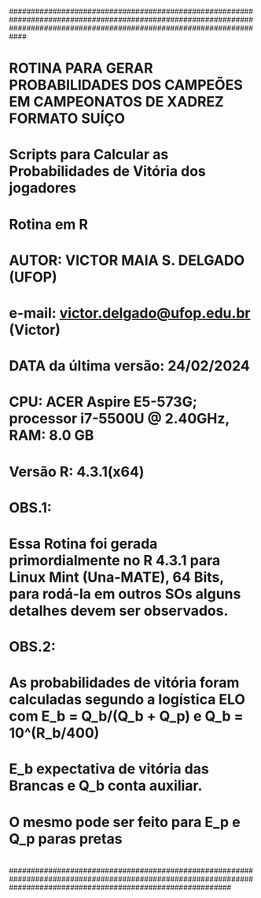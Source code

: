 ############################################################################################################################################################################
#
# ROTINA PARA GERAR PROBABILIDADES DOS CAMPEÕES EM CAMPEONATOS DE XADREZ FORMATO SUÍÇO
# Scripts para Calcular as Probabilidades de Vitória dos jogadores 
#
# Rotina em R
#
# AUTOR: VICTOR MAIA S. DELGADO (UFOP)
# e-mail: victor.delgado@ufop.edu.br (Victor)
# DATA da última versão: 24/02/2024
# CPU:      ACER Aspire E5-573G; processor i7-5500U @ 2.40GHz, RAM: 8.0 GB
# Versão R: 4.3.1(x64) 
#
# OBS.1: 
#   Essa Rotina foi gerada primordialmente no R 4.3.1 para Linux Mint (Una-MATE), 64 Bits, para rodá-la em outros SOs alguns detalhes devem ser observados.
# OBS.2:
#   As probabilidades de vitória foram calculadas segundo a logística ELO com E_b = Q_b/(Q_b + Q_p) e Q_b = 10^(R_b/400)
#   E_b expectativa de vitória das Brancas e Q_b conta auxiliar.
#   O mesmo pode ser feito para E_p e Q_p paras pretas
#
###################################################################################################################################################################

